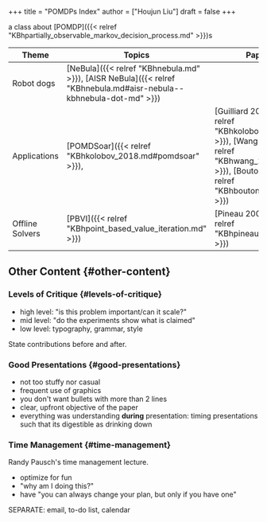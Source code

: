 +++
title = "POMDPs Index"
author = ["Houjun Liu"]
draft = false
+++

a class about [POMDP]({{< relref "KBhpartially_observable_markov_decision_process.md" >}})s

| Theme           | Topics                                                                                                              | Papers                                                                                                                                                  |
|-----------------|---------------------------------------------------------------------------------------------------------------------|---------------------------------------------------------------------------------------------------------------------------------------------------------|
| Robot dogs      | [NeBula]({{< relref "KBhnebula.md" >}}), [AISR NeBula]({{< relref "KBhnebula.md#aisr-nebula--kbhnebula-dot-md" >}}) |                                                                                                                                                         |
| Applications    | [POMDSoar]({{< relref "KBhkolobov_2018.md#pomdsoar" >}}),                                                           | [Guilliard 2018]({{< relref "KBhkolobov_2018.md" >}}), [Wang 2023]({{< relref "KBhwang_2023.md" >}}), [Bouton 2018]({{< relref "KBhbouton_2018.md" >}}) |
| Offline Solvers | [PBVI]({{< relref "KBhpoint_based_value_iteration.md" >}})                                                          | [Pineau 2006]({{< relref "KBhpineau_2006.md" >}})                                                                                                       |


## Other Content {#other-content}


### Levels of Critique {#levels-of-critique}

-   high level: "is this problem important/can it scale?"
-   mid level: "do the experiments show what is claimed"
-   low level: typography, grammar, style

State contributions before and after.


### Good Presentations {#good-presentations}

-   not too stuffy nor casual
-   frequent use of graphics
-   you don't want bullets with more than 2 lines
-   clear, upfront objective of the paper
-   everything was understanding **during** presentation: timing presentations such that its digestible as drinking down


### Time Management {#time-management}

Randy Pausch's time management lecture.

-   optimize for fun
-   "why am I doing this?"
-   have "you can always change your plan, but only if you have one"

SEPARATE: email, to-do list, calendar
